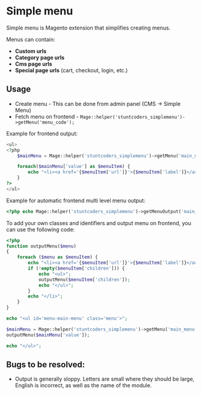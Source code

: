 # Simple menu

Simple menu is Magento extension that simplifies creating menus.

Menus can contain: 

* **Custom urls**
* **Category page urls**
* **Cms page urls**
* **Special page urls** (cart, checkout, login, etc.)


## Usage

* Create menu - This can be done from admin panel (CMS -> Simple Menu)
* Fetch menu on frontend - `Mage::helper('stuntcoders_simplemenu')->getMenu('menu_code');`

Example for frontend output:
```php
<ul>
<?php
	$mainMenu = Mage::helper('stuntcoders_simplemenu')->getMenu('main_menu');

	foreach($mainMenu['value'] as $menuItem) {
		echo "<li><a href='{$menuItem['url']}'>{$menuItem['label']}</a></li>";
	}
?>
</ul>
```

Example for automatic frontend multi level menu output:
```php
<?php echo Mage::helper('stuntcoders_simplemenu')->getMenuOutput('main_menu');
```

To add your own classes and identifiers and output menu on frontend, you can use the following code:
```php
<?php 
function outputMenu($menu)
{
    foreach ($menu as $menuItem) {
        echo "<li><a href='{$menuItem['url']}'>{$menuItem['label']}</a>";
        if (!empty($menuItem['children'])) {
            echo "<ul>";
            outputMenu($menuItem['children']);
            echo "</ul>";
        }
        echo "</li>";
    }
}

echo "<ul id='menu-main-menu' class='menu'>";

$mainMenu = Mage::helper('stuntcoders_simplemenu')->getMenu('main_menu');
outputMenu($mainMenu['value']);

echo "</ul>";
```

## Bugs to be resolved:
* Output is generally sloppy. Letters are small where they should be large, English is incorrect, as well as the name of the module.